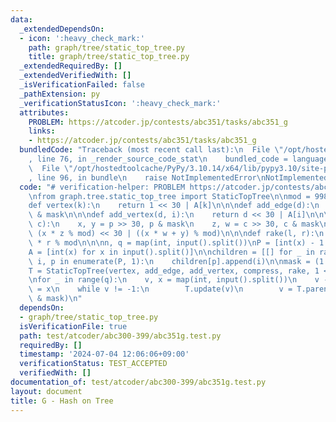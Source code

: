 ```yaml
---
data:
  _extendedDependsOn:
  - icon: ':heavy_check_mark:'
    path: graph/tree/static_top_tree.py
    title: graph/tree/static_top_tree.py
  _extendedRequiredBy: []
  _extendedVerifiedWith: []
  _isVerificationFailed: false
  _pathExtension: py
  _verificationStatusIcon: ':heavy_check_mark:'
  attributes:
    PROBLEM: https://atcoder.jp/contests/abc351/tasks/abc351_g
    links:
    - https://atcoder.jp/contests/abc351/tasks/abc351_g
  bundledCode: "Traceback (most recent call last):\n  File \"/opt/hostedtoolcache/PyPy/3.10.14/x64/lib/pypy3.10/site-packages/onlinejudge_verify/documentation/build.py\"\
    , line 76, in _render_source_code_stat\n    bundled_code = language.bundle(\n\
    \  File \"/opt/hostedtoolcache/PyPy/3.10.14/x64/lib/pypy3.10/site-packages/onlinejudge_verify/languages/python.py\"\
    , line 96, in bundle\n    raise NotImplementedError\nNotImplementedError\n"
  code: "# verification-helper: PROBLEM https://atcoder.jp/contests/abc351/tasks/abc351_g\n\
    \nfrom graph.tree.static_top_tree import StaticTopTree\n\nmod = 998244353\n\n\n\
    def vertex(k):\n    return 1 << 30 | A[k]\n\n\ndef add_edge(d):\n    return d\
    \ & mask\n\n\ndef add_vertex(d, i):\n    return d << 30 | A[i]\n\n\ndef compress(p,\
    \ c):\n    x, y = p >> 30, p & mask\n    z, w = c >> 30, c & mask\n    return\
    \ (x * z % mod) << 30 | ((x * w + y) % mod)\n\n\ndef rake(l, r):\n    return l\
    \ * r % mod\n\n\nn, q = map(int, input().split())\nP = [int(x) - 1 for x in input().split()]\n\
    A = [int(x) for x in input().split()]\n\nchildren = [[] for _ in range(n)]\nfor\
    \ i, p in enumerate(P, 1):\n    children[p].append(i)\n\nmask = (1 << 30) - 1\n\
    T = StaticTopTree(vertex, add_edge, add_vertex, compress, rake, 1 << 30, 1, children)\n\
    \nfor _ in range(q):\n    v, x = map(int, input().split())\n    v -= 1\n    A[v]\
    \ = x\n    while v != -1:\n        T.update(v)\n        v = T.parent[v]\n    print(T.solve()\
    \ & mask)\n"
  dependsOn:
  - graph/tree/static_top_tree.py
  isVerificationFile: true
  path: test/atcoder/abc300-399/abc351g.test.py
  requiredBy: []
  timestamp: '2024-07-04 12:06:06+09:00'
  verificationStatus: TEST_ACCEPTED
  verifiedWith: []
documentation_of: test/atcoder/abc300-399/abc351g.test.py
layout: document
title: G - Hash on Tree
---
```

